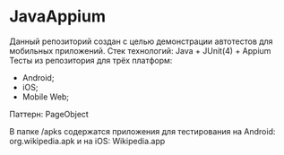 # JavaAppium
Данный репозиторий создан с целью демонстрации автотестов для мобильных приложений.
Стек технологий: Java + JUnit(4) + Appium
Тесты из репозитория для трёх платформ:
* Android;
* iOS;
* Mobile Web;

Паттерн: PageObject

В папке /apks содержатся приложения для тестирования на Android: org.wikipedia.apk и на iOS: Wikipedia.app